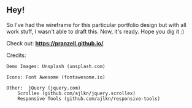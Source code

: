 ## Hey! ##

So I've had the wireframe for this particular portfolio design but with all work stuff, I wasn't able to draft this. Now, it's ready. Hope you dig it :)

Check out: **https://pranzell.github.io/**

Credits:

	Demo Images: Unsplash (unsplash.com)

	Icons: Font Awesome (fontawesome.io)

	Other:  jQuery (jquery.com)
		Scrollex (github.com/ajlkn/jquery.scrollex)
		Responsive Tools (github.com/ajlkn/responsive-tools)
		